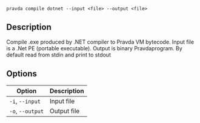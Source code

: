 <!--
THIS FILE IS GENERATED. DO NOT EDIT MANUALLY!
-->

```pravda compile dotnet --input <file> --output <file>```

## Description
Compile .exe produced by .NET compiler to Pravda VM bytecode. Input file is a .Net PE (portable executable). Output is binary Pravdaprogram. By default read from stdin and print to stdout
## Options

|Option|Description|
|----|----|
|`-i`, `--input`|Input file
|`-o`, `--output`|Output file
